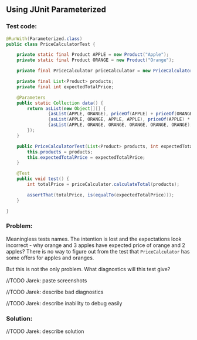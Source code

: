 ## Using JUnit Parameterized


### Test code:

```java
@RunWith(Parameterized.class)
public class PriceCalculatorTest {

    private static final Product APPLE = new Product("Apple");
    private static final Product ORANGE = new Product("Orange");

    private final PriceCalculator priceCalculator = new PriceCalculator();

    private final List<Product> products;
    private final int expectedTotalPrice;

    @Parameters
    public static Collection data() {
        return asList(new Object[][] {
                {asList(APPLE, ORANGE), priceOf(APPLE) + priceOf(ORANGE)},
                {asList(APPLE, ORANGE, APPLE, APPLE), priceOf(APPLE) * 2 + priceOf(ORANGE)},
                {asList(APPLE, ORANGE, ORANGE, ORANGE, ORANGE, ORANGE), priceOf(APPLE) + priceOf(ORANGE) * 3},
        });
    }

    public PriceCalculatorTest(List<Product> products, int expectedTotalPrice) {
        this.products = products;
        this.expectedTotalPrice = expectedTotalPrice;
    }

    @Test
    public void test() {
        int totalPrice = priceCalculator.calculateTotal(products);

        assertThat(totalPrice, is(equalTo(expectedTotalPrice)));
    }

}
```


### Problem:

Meaningless tests names. The intention is lost and the expectations look incorrect - why orange and 3 apples have expected price of orange and 2 apples? There is no way to figure out from the test that ```PriceCalculator``` has some offers for apples and oranges.

But this is not the only problem. What diagnostics will this test give?

//TODO Jarek: paste screenshots

//TODO Jarek: describe bad diagnostics

//TODO Jarek: describe inability to debug easily

### Solution:

//TODO Jarek: describe solution
